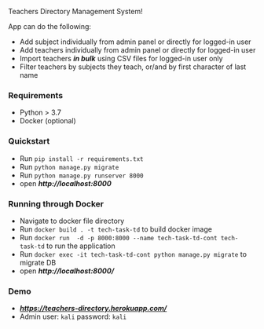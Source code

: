 Teachers Directory Management System!  

App can do the following:  
- Add subject individually from admin panel or directly for logged-in user
- Add teachers individually from admin panel or directly for logged-in user
- Import teachers ***in bulk*** using CSV files for logged-in user only
- Filter teachers by subjects they teach, or/and by first character of last name

### Requirements
- Python > 3.7 
- Docker (optional)

### Quickstart
- Run `pip install -r requirements.txt`
- Run `python manage.py migrate`
- Run `python manage.py runserver 8000`
- open ***http://localhost:8000***

### Running through Docker
- Navigate to docker file directory
- Run `docker build . -t tech-task-td` to build docker image
- Run `docker run  -d -p 8000:8000 --name tech-task-td-cont tech-task-td` to run the application 
- Run `docker exec -it tech-task-td-cont python manage.py migrate` to migrate DB 
- open ***http://localhost:8000/***

### Demo
- ***https://teachers-directory.herokuapp.com/***
- Admin user: `kali` password: `kali`

